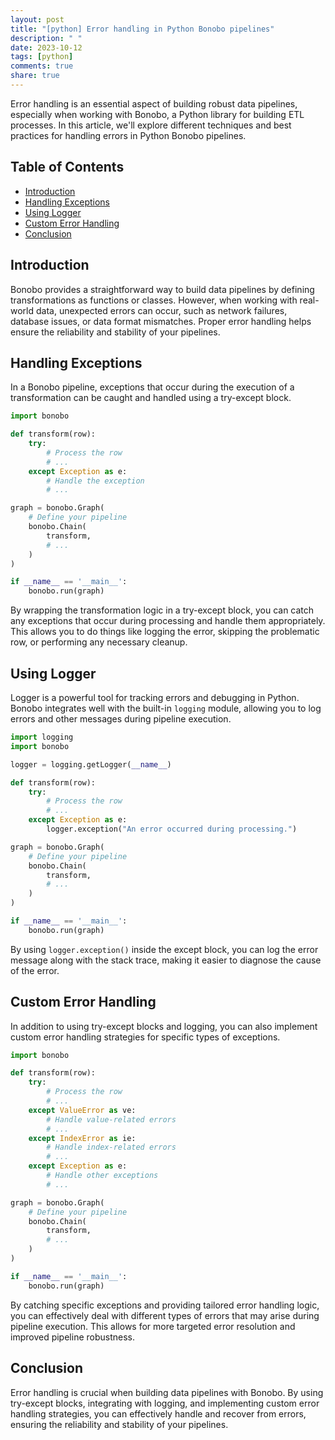 ```yaml
---
layout: post
title: "[python] Error handling in Python Bonobo pipelines"
description: " "
date: 2023-10-12
tags: [python]
comments: true
share: true
---
```


Error handling is an essential aspect of building robust data pipelines, especially when working with Bonobo, a Python library for building ETL processes. In this article, we'll explore different techniques and best practices for handling errors in Python Bonobo pipelines.

## Table of Contents

- [Introduction](#introduction)
- [Handling Exceptions](#handling-exceptions)
- [Using Logger](#using-logger)
- [Custom Error Handling](#custom-error-handling)
- [Conclusion](#conclusion)

## Introduction

Bonobo provides a straightforward way to build data pipelines by defining transformations as functions or classes. However, when working with real-world data, unexpected errors can occur, such as network failures, database issues, or data format mismatches. Proper error handling helps ensure the reliability and stability of your pipelines.

## Handling Exceptions

In a Bonobo pipeline, exceptions that occur during the execution of a transformation can be caught and handled using a try-except block. 

```python
import bonobo

def transform(row):
    try:
        # Process the row
        # ...
    except Exception as e:
        # Handle the exception
        # ...

graph = bonobo.Graph(
    # Define your pipeline
    bonobo.Chain(
        transform,
        # ...
    )
)

if __name__ == '__main__':
    bonobo.run(graph)
```

By wrapping the transformation logic in a try-except block, you can catch any exceptions that occur during processing and handle them appropriately. This allows you to do things like logging the error, skipping the problematic row, or performing any necessary cleanup.

## Using Logger

Logger is a powerful tool for tracking errors and debugging in Python. Bonobo integrates well with the built-in `logging` module, allowing you to log errors and other messages during pipeline execution.

```python
import logging
import bonobo

logger = logging.getLogger(__name__)

def transform(row):
    try:
        # Process the row
        # ...
    except Exception as e:
        logger.exception("An error occurred during processing.")

graph = bonobo.Graph(
    # Define your pipeline
    bonobo.Chain(
        transform,
        # ...
    )
)

if __name__ == '__main__':
    bonobo.run(graph)
```

By using `logger.exception()` inside the except block, you can log the error message along with the stack trace, making it easier to diagnose the cause of the error.

## Custom Error Handling

In addition to using try-except blocks and logging, you can also implement custom error handling strategies for specific types of exceptions.

```python
import bonobo

def transform(row):
    try:
        # Process the row
        # ...
    except ValueError as ve:
        # Handle value-related errors
        # ...
    except IndexError as ie:
        # Handle index-related errors
        # ...
    except Exception as e:
        # Handle other exceptions
        # ...

graph = bonobo.Graph(
    # Define your pipeline
    bonobo.Chain(
        transform,
        # ...
    )
)

if __name__ == '__main__':
    bonobo.run(graph)
```

By catching specific exceptions and providing tailored error handling logic, you can effectively deal with different types of errors that may arise during pipeline execution. This allows for more targeted error resolution and improved pipeline robustness.

## Conclusion

Error handling is crucial when building data pipelines with Bonobo. By using try-except blocks, integrating with logging, and implementing custom error handling strategies, you can effectively handle and recover from errors, ensuring the reliability and stability of your pipelines.